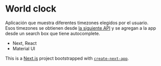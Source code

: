 # World clock

Aplicación que muestra diferentes timezones elegidos por el usuario.  
Esos timezones se obtienen desde [la siguiente API](http://worldtimeapi.org/) y se agregan a la app desde un search box que tiene autocomplete.

- Next, React
- Material UI

This is a [Next.js](https://nextjs.org/) project bootstrapped with [`create-next-app`](https://github.com/vercel/next.js/tree/canary/packages/create-next-app).
